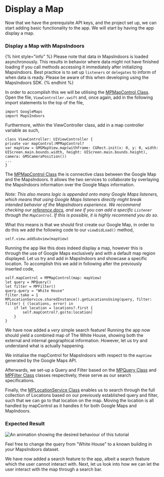 # Display a Map

Now that we have the prerequisite API keys, and the project set up, we can start adding basic functionality to the app. We will start by having the app display a map.

### Display a Map with MapsIndoors <a href="#display-a-map-with-mapsindoors" id="display-a-map-with-mapsindoors"></a>

{% hint style="info" %}
Please note that data in MapsIndoors is loaded asynchronously. This results in behavior where data might not have finished loading if you call methods accessing it immediately after initializing MapsIndoors. Best practice is to set up `listeners` or `delegates` to inform of when data is ready. Please be aware of this when developing using the MapsIndoors SDK.
{% endhint %}

In order to accomplish this we will be utilising the [MPMapControl Class](https://app.mapsindoors.com/mapsindoors/reference/ios/v3/interface\_m\_p\_map\_control.html). Open the file, `ViewController.swift` and, once again, add in the following import statements to the top of the file,

```
import GoogleMaps  
import MapsIndoors
```

Furthermore, within the ViewController class, add in a map controller variable as such,

```
class ViewController: UIViewController {
private var mapControl:MPMapControl?
var mapView = GMSMapView.map(withFrame: CGRect.init(x: 0, y: 0, width: UIScreen.main.bounds.width, height: UIScreen.main.bounds.height), camera: GMSCameraPosition())
...
}
```

The [MPMapControl Class](https://app.mapsindoors.com/mapsindoors/reference/ios/v3/interface\_m\_p\_map\_control.html) the is connective class between the Google Map and the MapsIndoors. It allows the two services to collaborate by overlaying the MapsIndoors information over the Google Maps information.

_Note: This also means logic is appended onto many Google Maps listeners, which means that using Google Maps listeners directly might break intended behavior of the MapsIndoors experience. We recommend checking our_ [_reference docs_](https://app.mapsindoors.com/mapsindoors/reference/ios/v3/index.html)_, and see if you can add a specific `Listener` through the `MapControl`. If this is possible, it is highly recommend you do so._

What this means is that we should first create our Google Map, in order to do this we add the following code to our `viewDidLoad()` method,

```
self.view.addSubview(mapView)
```

Running the app like this does indeed display a map, however this is through the use of Google Maps exclusively and with a default map region displayed. Let us try and add in MapsIndoors and showcase a specific location. To accomplish this we add in following after the previously inserted code,

```
self.mapControl = MPMapControl(map: mapView)  
let query = MPQuery()  
let filter = MPFilter()  
query.query = "White House"  
filter.take = 1  
MPLocationService.sharedInstance().getLocationsUsing(query, filter: filter) { (locations, error) in  
    if let location = locations?.first {  
        self.mapControl?.go(to:location)  
    }  
}
```

We have now added a _very_ simple search feature! Running the app now should yield a combined map of The White House, showing both the external and internal geographical information. However, let us try and understand what is actually happening.

We initialise the mapControl for MapsIndoors with respect to the `mapView` generated by the Google Maps API.

Afterwards, we set-up a Query and Filter based on the [MPQuery Class](https://app.mapsindoors.com/mapsindoors/reference/ios/v3/interface\_m\_p\_query.html#a9da8ff62b6d17e45403b9005c73e811f) and [MPFilter Class](https://app.mapsindoors.com/mapsindoors/reference/ios/v3/interface\_m\_p\_filter.html) classes respectively, these serve as our search specifications.

Finally, the [MPLocationService Class](https://app.mapsindoors.com/mapsindoors/reference/ios/v3/interface\_m\_p\_location\_service.html#a140844121a239dcf1709210e1723c312) enables us to search through the full collection of Locations based on our previously established query and filter, such that we can go to that location on the map. Moving the location is all handled by mapControl as it handles it for both Google Maps and MapIndoors.

### Expected Result[​](https://docs.mapsindoors.com/getting-started/ios/display-a-map#expected-result) <a href="#expected-result" id="expected-result"></a>

![An animation showing the desired behaviour of this tutorial](https://docs.mapsindoors.com/img/getting-started/ios\_display-a-map.png)

Feel free to change the query from "White House" to a known building in _your_ MapsIndoors dataset.

We have now added a search feature to the app, albeit a search feature which the user cannot interact with. Next, let us look into how we can let the user interact with the map through a search bar.
